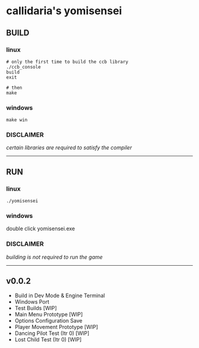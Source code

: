 # callidaria's yomisensei
## BUILD
### linux
```
# only the first time to build the ccb library
./ccb_console
build
exit

# then
make
```
### windows
```
make win
```
### DISCLAIMER
*certain libraries are required to satisfy the compiler*
***
## RUN
### linux
```
./yomisensei
```
### windows
double click yomisensei.exe
### DISCLAIMER
*building is not required to run the game*
***
## v0.0.2
- Build in Dev Mode & Engine Terminal
- Windows Port
- Test Builds [WIP]
- Main Menu Prototype [WIP]
- Options Configuration Save
- Player Movement Prototype [WIP]
- Dancing Pilot Test (Itr 0) [WIP]
- Lost Child Test (Itr 0) [WIP]